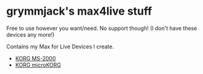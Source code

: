 # grymmjack's max4live stuff

Free to use however you want/need. No support though! (I don't have these devices any more!)

Contains my Max for Live Devices I create.

- [KORG MS-2000](https://github.com/grymmjack/max4live/tree/main/MS-2000)
- [KORG microKORG](https://github.com/grymmjack/max4live/tree/main/microKORG)
